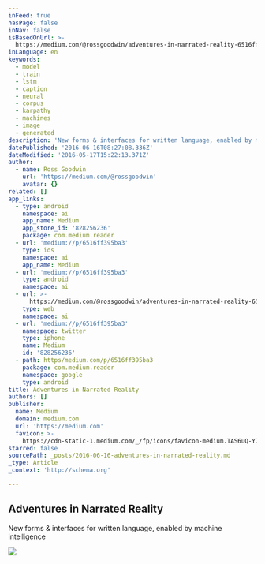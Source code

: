 ```yaml
---
inFeed: true
hasPage: false
inNav: false
isBasedOnUrl: >-
  https://medium.com/@rossgoodwin/adventures-in-narrated-reality-6516ff395ba3#.nvodedgro
inLanguage: en
keywords:
  - model
  - train
  - lstm
  - caption
  - neural
  - corpus
  - karpathy
  - machines
  - image
  - generated
description: 'New forms & interfaces for written language, enabled by machine intelligence'
datePublished: '2016-06-16T08:27:08.336Z'
dateModified: '2016-05-17T15:22:13.371Z'
author:
  - name: Ross Goodwin
    url: 'https://medium.com/@rossgoodwin'
    avatar: {}
related: []
app_links:
  - type: android
    namespace: ai
    app_name: Medium
    app_store_id: '828256236'
    package: com.medium.reader
  - url: 'medium://p/6516ff395ba3'
    type: ios
    namespace: ai
    app_name: Medium
  - url: 'medium://p/6516ff395ba3'
    type: android
    namespace: ai
  - url: >-
      https://medium.com/@rossgoodwin/adventures-in-narrated-reality-6516ff395ba3
    type: web
    namespace: ai
  - url: 'medium://p/6516ff395ba3'
    namespace: twitter
    type: iphone
    name: Medium
    id: '828256236'
  - path: https/medium.com/p/6516ff395ba3
    package: com.medium.reader
    namespace: google
    type: android
title: Adventures in Narrated Reality
authors: []
publisher:
  name: Medium
  domain: medium.com
  url: 'https://medium.com'
  favicon: >-
    https://cdn-static-1.medium.com/_/fp/icons/favicon-medium.TAS6uQ-Y7kcKgi0xjcYHXw.ico
starred: false
sourcePath: _posts/2016-06-16-adventures-in-narrated-reality.md
_type: Article
_context: 'http://schema.org'

---
```

<article style=""><h1>Adventures in Narrated Reality</h1><p>New forms &amp; interfaces for written language, enabled by machine intelligence</p><img src="https://s3-us-west-2.amazonaws.com/the-grid-img/p/ed67f588b856e876ddafcdb7f6bb64cbf5b278c6.gif" /></article>